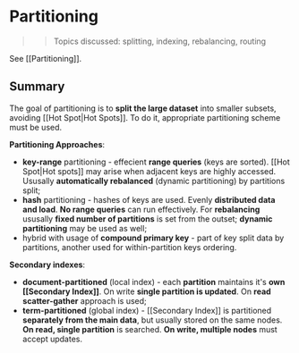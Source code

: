 # Partitioning

>> Topics discussed: splitting, indexing, rebalancing, routing

See [[Partitioning]].

## Summary

The goal of partitioning is to **split the large dataset** into smaller subsets, avoiding [[Hot Spot|Hot Spots]]. To do it, appropriate partitioning scheme must be used.

**Partitioning Approaches**:
- **key-range** partitioning - effecient **range queries** (keys are sorted). [[Hot Spot|Hot spots]] may arise when adjacent keys are highly accessed. Ususally **automatically rebalanced** (dynamic partitioning) by partitions split;
- **hash** partitioning - hashes of keys are used. Evenly **distributed data and load**.  **No range queries** can run effectively. For **rebalancing** ususally **fixed number of partitions** is set from the outset; **dynamic partitioning** may be used as well;
- hybrid with usage of **compound primary key** - part of key split data by partitions, another used for within-partition keys ordering.

**Secondary indexes**:
- **document-partitioned** (local index) - each **partition** maintains it's **own [[Secondary Index]]**. On write **single partition is updated**. On **read scatter-gather** approach is used;
- **term-partitioned** (global index) - [[Secondary Index]] is partitioned **separately from the main data**, but usually stored on the same nodes. **On read, single partition** is searched. **On write, multiple nodes** must accept updates.



